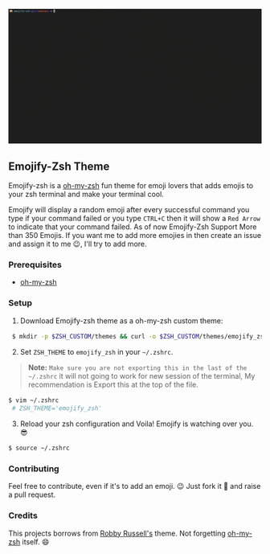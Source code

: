 
![image](images/demo/emojify_zsh.gif)

## Emojify-Zsh Theme

Emojify-zsh is a [oh-my-zsh](https://github.com/robbyrussell/oh-my-zsh) fun theme for emoji lovers that adds emojis to your zsh terminal and make your terminal cool.

Emojify will display a random emoji after every successful command you type if your command failed or you type `CTRL+C` then it will show a `Red Arrow` to indicate that your command failed. As of now Emojify-Zsh Support More than 350 Emojis. If you want me to add more emojies in then create an issue and assign it to me :wink:, I'll try to add more.


### Prerequisites

* [oh-my-zsh](https://github.com/robbyrussell/oh-my-zsh)

### Setup

1. Download Emojify-zsh theme as a oh-my-zsh custom theme:

```bash
 $ mkdir -p $ZSH_CUSTOM/themes && curl -o $ZSH_CUSTOM/themes/emojify_zsh.zsh-theme https://raw.githubusercontent.com/akabiru/Emojify-zsh/develop/emojify_zsh.zsh-theme
```

2. Set `ZSH_THEME` to `emojify_zsh` in your `~/.zshrc`.

  > **Note:** `Make sure you are not exporting this in the last of the ~/.zshrc` it will not going to work for new session of the terminal, My recommendation is Export this at the top of the file.

```bash
$ vim ~/.zshrc
 # ZSH_THEME='emojify_zsh'
```

3. Reload your zsh configuration and Voila! Emojify is watching over you. :sunglasses:

```bash
$ source ~/.zshrc
```

### Contributing

Feel free to contribute, even if it's to add an emoji. :wink: Just fork it :fork_and_knife: and raise a pull request.

### Credits

This projects borrows from [Robby Russell's](https://github.com/robbyrussell/oh-my-zsh/blob/master/themes/robbyrussell.zsh-theme) theme.
Not forgetting [oh-my-zsh](https://github.com/robbyrussell/oh-my-zsh) itself. :smile:
